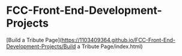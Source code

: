 # FCC-Front-End-Development-Projects
[Build a Tribute Page](https://1103409364.github.io/FCC-Front-End-Development-Projects/Build a Tribute Page/index.html)
